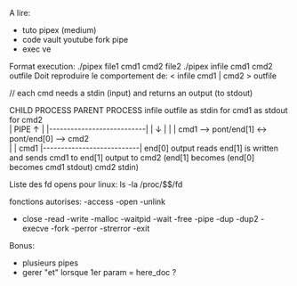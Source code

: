 A lire:
- tuto pipex (medium)
- code vault youtube fork pipe
- exec ve

Format execution:
./pipex file1 cmd1 cmd2 file2
./pipex infile cmd1 cmd2 outfile
Doit reproduire le comportement de:
< infile cmd1 | cmd2 > outfile


// each cmd needs a stdin (input) and returns an output (to stdout)
   

CHILD PROCESS												 PARENT PROCESS
    infile                                            			 outfile
as stdin for cmd1                                 			as stdout for cmd2            
       |                        PIPE                        		↑
       |           |---------------------------|            		|
       ↓             |                       |              		|
      cmd1   -->    pont/end[1]       ↔       pont/end[0]   -->     cmd2           
                     |                       |
            cmd1   |---------------------------|  end[0]
           output                             reads end[1]
         is written                          and sends cmd1
          to end[1]                          output to cmd2
       (end[1] becomes                      (end[0] becomes 
        cmd1 stdout)                           cmd2 stdin)


Liste des fd opens pour linux:
ls -la /proc/$$/fd

fonctions autorises:
-access
-open
-unlink
- close
-read
-write
-malloc
-waitpid
-wait
-free
-pipe
-dup
-dup2
-execve
-fork
-perror
-strerror
-exit





Bonus:
- plusieurs pipes
- gerer "et" lorsque 1er param = here_doc ?
